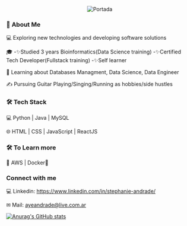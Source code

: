 <p align="center">
     <img src="https://user-images.githubusercontent.com/37404936/140653247-b0b22c61-bac2-41d7-bf8a-34b2fd21a6bd.PNG" alt="Portada" />
</p>

### 👩    **About Me**

💻   Exploring new technologies and developing software solutions

🎓   -✨Studied 3 years Bioinformatics(Data Science training)
     -✨Certified Tech Developer(Fullstack training)
     -✨Self learner

🌱   Learning about Databases Managment, Data Science, Data Engineer

✍️   Pursuing Guitar Playing/Singing/Running as hobbies/side hustles

### 🛠 **Tech Stack**
💻   Python | Java | MySQL

🌐   HTML | CSS | JavaScript | ReactJS

### 🛠 **To Learn more**
🔧   AWS | Docker🐳 




### **Connect with me**


💻 Linkedin: https://www.linkedin.com/in/stephanie-andrade/ 

✉ Mail: ayeandrade@live.com.ar 

[![Anurag's GitHub stats](https://github-readme-stats.vercel.app/api?username=stephieandrade&theme=cobalt)](https://github.com/anuraghazra/github-readme-stats)
